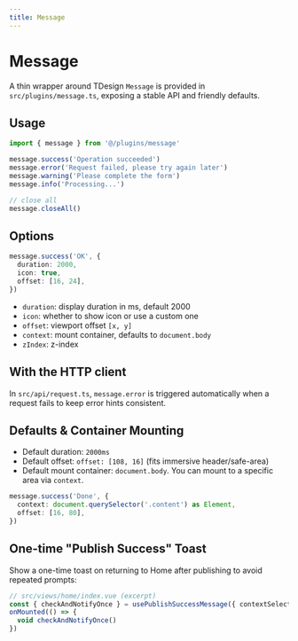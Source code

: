 ```yaml
---
title: Message
---
```


# Message

A thin wrapper around TDesign `Message` is provided in `src/plugins/message.ts`, exposing a stable API and friendly defaults.

## Usage

```ts
import { message } from '@/plugins/message'

message.success('Operation succeeded')
message.error('Request failed, please try again later')
message.warning('Please complete the form')
message.info('Processing...')

// close all
message.closeAll()
```

## Options

```ts
message.success('OK', {
  duration: 2000,
  icon: true,
  offset: [16, 24],
})
```

- `duration`: display duration in ms, default 2000
- `icon`: whether to show icon or use a custom one
- `offset`: viewport offset `[x, y]`
- `context`: mount container, defaults to `document.body`
- `zIndex`: z-index

## With the HTTP client

In `src/api/request.ts`, `message.error` is triggered automatically when a request fails to keep error hints consistent.

## Defaults & Container Mounting

- Default duration: `2000ms`
- Default offset: `offset: [108, 16]` (fits immersive header/safe-area)
- Default mount container: `document.body`. You can mount to a specific area via `context`.

```ts
message.success('Done', {
  context: document.querySelector('.content') as Element,
  offset: [16, 80],
})
```

## One-time "Publish Success" Toast

Show a one-time toast on returning to Home after publishing to avoid repeated prompts:

```ts
// src/views/home/index.vue (excerpt)
const { checkAndNotifyOnce } = usePublishSuccessMessage({ contextSelector: '.content' })
onMounted(() => {
  void checkAndNotifyOnce()
})
```
